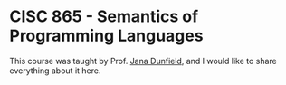# CISC 865 - Semantics of Programming Languages
This course was taught by Prof. [Jana Dunfield](https://research.cs.queensu.ca/home/jana/), and I would like to share everything about it here.
